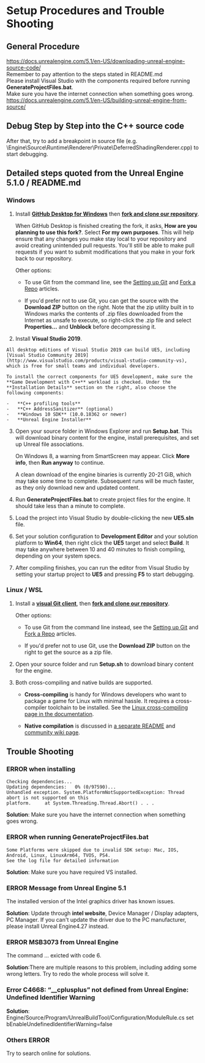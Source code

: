 # Setup Procedures and Trouble Shooting
## General Procedure
https://docs.unrealengine.com/5.1/en-US/downloading-unreal-engine-source-code/ \
Remember to pay attention to the steps stated in README.md\
Please install Visual Studio with the components required before running 
**GenerateProjectFiles.bat**.\
Make sure you have the internet connection when something goes wrong.\
https://docs.unrealengine.com/5.1/en-US/building-unreal-engine-from-source/

## Debug Step by Step into the C++ source code
After that, try to add a breakpoint in source file (e.g. \Engine\Source\Runtime\Renderer\Private\DeferredShadingRenderer.cpp) to start debugging.

## Detailed steps quoted from the Unreal Engine 5.1.0 / README.md
### Windows
1.  Install **[GitHub Desktop for Windows](https://desktop.github.com/)** then **[fork and clone our repository](https://guides.github.com/activities/forking/)**. 

    When GitHub Desktop is finished creating the fork, it asks, **How are you planning to use this fork?**. Select **For my own purposes**. This will help ensure that any changes you make stay local to your repository and avoid creating unintended pull requests. You'll still be able to make pull requests if you want to submit modifications that you make in your fork back to our repository.

    Other options:

    -   To use Git from the command line, see the [Setting up Git](https://help.github.com/articles/set-up-git/) and [Fork a Repo](https://help.github.com/articles/fork-a-repo/) articles.

    -   If you'd prefer not to use Git, you can get the source with the **Download ZIP** button on the right. Note that the zip utility built in to Windows marks the contents of .zip files downloaded from the Internet as unsafe to execute, so right-click the .zip file and select **Properties…** and **Unblock** before decompressing it.

2.    Install **Visual Studio 2019**.

    All desktop editions of Visual Studio 2019 can build UE5, including [Visual Studio Community 2019](http://www.visualstudio.com/products/visual-studio-community-vs), which is free for small teams and individual developers.

    To install the correct components for UE5 development, make sure the **Game Development with C++** workload is checked. Under the **Installation Details** section on the right, also choose the following components:

    -   **C++ profiling tools**
    -   **C++ AddressSanitizer** (optional)
    -   **Windows 10 SDK** (10.0.18362 or newer)
    -   **Unreal Engine Installer**

3.  Open your source folder in Windows Explorer and run **Setup.bat**. This will download binary content for the engine, install prerequisites, and set up Unreal file associations.

    On Windows 8, a warning from SmartScreen may appear. Click **More info**, then **Run anyway** to continue.

    A clean download of the engine binaries is currently 20-21 GiB, which may take some time to complete. Subsequent runs will be much faster, as they only download new and updated content.

4.  Run **GenerateProjectFiles.bat** to create project files for the engine. It should take less than a minute to complete.  

5.  Load the project into Visual Studio by double-clicking the new **UE5.sln** file.

6.  Set your solution configuration to **Development Editor** and your solution platform to **Win64**, then right click the **UE5** target and select **Build**. It may take anywhere between 10 and 40 minutes to finish compiling, depending on your system specs.

7.  After compiling finishes, you can run the editor from Visual Studio by setting your startup project to **UE5** and pressing **F5** to start debugging.

### Linux / WSL

1.  Install a **[visual Git client](https://git-scm.com/download/gui/linux)**, then **[fork and clone our repository](https://guides.github.com/activities/forking/)**.

    Other options:
    
    -   To use Git from the command line instead, see the [Setting up Git](https://help.github.com/articles/set-up-git/) and [Fork a Repo](https://help.github.com/articles/fork-a-repo/) articles.

    -   If you'd prefer not to use Git, use the **Download ZIP** button on the right to get the source as a zip file.

2.  Open your source folder and run **Setup.sh** to download binary content for the engine.

3.  Both cross-compiling and native builds are supported.

    -   **Cross-compiling** is handy for Windows developers who want to package a game for Linux with minimal hassle. It requires a cross-compiler toolchain to be installed. See the [Linux cross-compiling page in the documentation](https://docs.unrealengine.com/linux-development-requirements-for-unreal-engine/).

    -   **Native compilation** is discussed in [a separate README](Engine/Build/BatchFiles/Linux/README.md) and [community wiki page](https://unrealcommunity.wiki/building-on-linux-qr8t0si2).

## Trouble Shooting
### ERROR when installing
```
Checking dependencies...                                                                                                                        Updating dependencies:   0% (0/97590)...                                                                                  
Unhandled exception. System.PlatformNotSupportedException: Thread abort is not supported on this 
platform.     at System.Threading.Thread.Abort() . . . 
```
**Solution**:
Make sure you have the internet connection when something goes wrong.

### ERROR when running GenerateProjectFiles.bat 
```
Some Platforms were skipped due to invalid SDK setup: Mac, IOS, Android, Linux, LinuxArm64, TVOS, PS4.
See the log file for detailed information
```
**Solution**:
Make sure you have required VS installed.

### ERROR Message from Unreal Engine 5.1 
The installed version of the Intel graphics driver has known issues.

**Solution**:
Update through  **intel website**, Device Manager / Display adapters, PC Manager.
If you can't update the driver due to the PC manufacturer, please install Unreal Engine4.27 instead.

### ERROR MSB3073 from Unreal Engine 
The command ... exicted with code 6.

**Solution**:There are multiple reasons to this problem, including adding some wrong letters.
Try to redo the whole process will solve it.

### Error C4668: “__cplusplus” not defined from Unreal Engine: Undefined Identifier Warning
**Solution**:
Engine/Source/Program/UnrealBuildTool/Configuration/ModuleRule.cs
set bEnableUndefinedIdentifierWarning=false

### Others ERROR
Try to search online for solutions.
